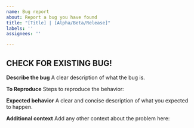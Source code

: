 ```yaml
---
name: Bug report
about: Report a bug you have found
title: "[Title] | [Alpha/Beta/Release]"
labels: ''
assignees: ''

---
```


## CHECK FOR EXISTING BUG!

**Describe the bug**
A clear description of what the bug is.

**To Reproduce**
Steps to reproduce the behavior:


**Expected behavior**
A clear and concise description of what you expected to happen.

**Additional context**
Add any other context about the problem here:
